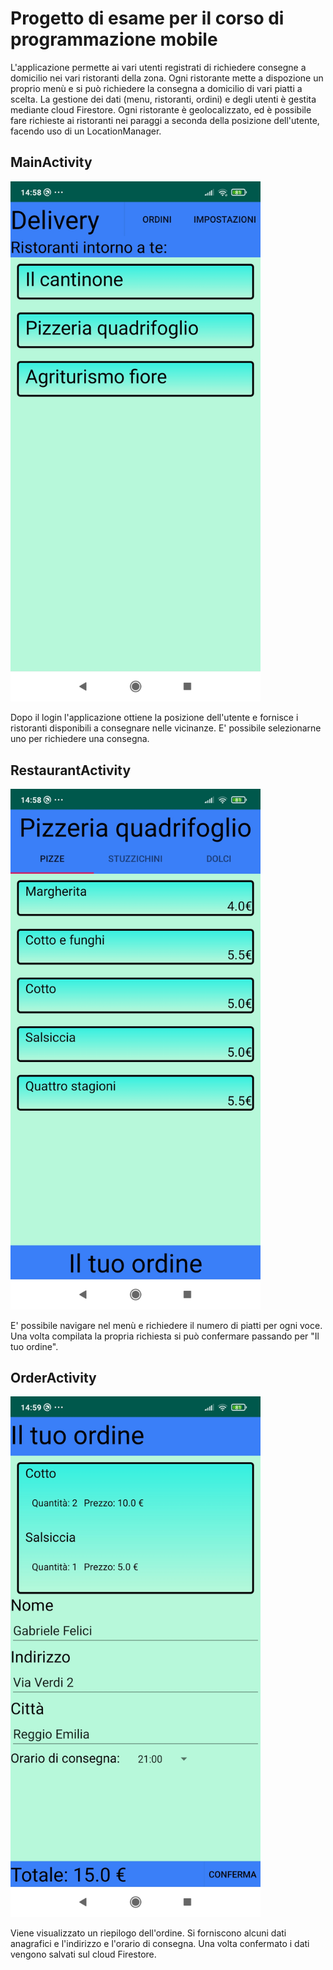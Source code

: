 # Progetto di esame per il corso di programmazione mobile
L'applicazione permette ai vari utenti registrati di richiedere consegne a domicilio nei vari ristoranti della zona.
Ogni ristorante mette a dispozione un proprio menù e si può richiedere la consegna a domicilio di vari piatti a scelta.
La gestione dei dati (menu, ristoranti, ordini) e degli utenti è gestita mediante cloud Firestore.
Ogni ristorante è geolocalizzato, ed è possibile fare richieste ai ristoranti nei paraggi a seconda della posizione dell'utente, 
facendo uso di un LocationManager.

## MainActivity
<img src="MainActivity.jpg" width="400">

Dopo il login l'applicazione ottiene la posizione dell'utente e fornisce i ristoranti disponibili a consegnare nelle vicinanze.
E' possibile selezionarne uno per richiedere una consegna.

## RestaurantActivity
<img src="RestaurantActivity.jpg" width="400">

E' possibile navigare nel menù e richiedere il numero di piatti per ogni voce.
Una volta compilata la propria richiesta si può confermare passando per "Il tuo ordine".

## OrderActivity
<img src="OrderActivity.jpg" width="400">

Viene visualizzato un riepilogo dell'ordine. Si forniscono alcuni dati anagrafici e l'indirizzo e l'orario di consegna.
Una volta confermato i dati vengono salvati sul cloud Firestore.
